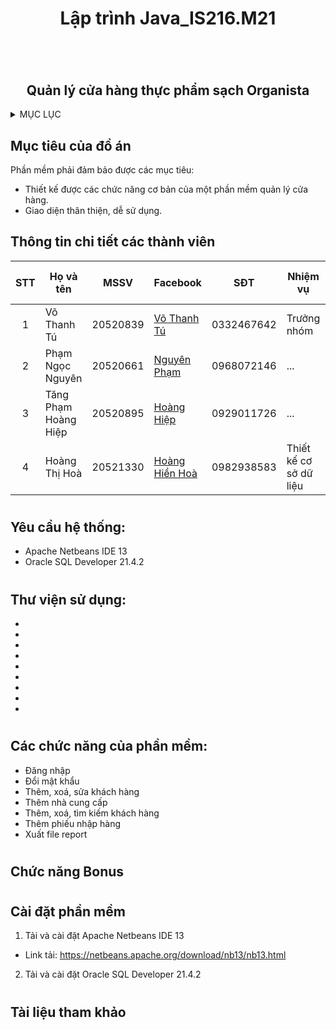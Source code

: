 # <h1 align="center">Lập trình Java_IS216.M21<h1>


<!-- PROJECT LOGO -->
<br />
<div align="center">
  <a href="">
  </a>
 
  <h2 align="center">Quản lý cửa hàng thực phẩm sạch Organista</h2>
</div>

<!-- MỤC LỤC -->
<details>
  <summary>MỤC LỤC</summary>
  <ol>
    <li>
      <a href="#muctieu">Mục tiêu đồ án</a>
    </li>
    <li>
      <a href="#thanhvien">Danh sách thành viên</a>
    </li>
    <li><a href="#yeucau">Yêu cầu hệ thống</a></li>
    <li><a href="#thuvien">Thư viện sử dụng</a></li>
    <li>
      <a href="#chucnang">Các chức năng của phần mềm</a>
    </li>
    <li><a href="#bonus">Chức năng bonus</a></li>
    <li>
      <a href="#caidat">Cài đặt phần mềm</a>
    </li>
    <li><a href="#tlthamkhao">Tài liệu tham khảo</a></li>
  </ol>
</details>


<!-- ĐỒ ÁN -->
## <h2 id="muctieu">Mục tiêu của đồ án</h2>
Phần mềm phải đảm bảo được các mục tiêu:
- Thiết kế được các chức năng cơ bản của một phần mềm quản lý cửa hàng.
- Giao diện thân thiện, dễ sử dụng.
  
## <h2 id="dsthanhvien">Thông tin chi tiết các thành viên</h2>
 
| STT| Họ và tên           | MSSV     | Facebook                                                             |   SĐT     |        Nhiệm vụ       |  Đánh giá %  |
|:--:|---------------------|----------|----------------------------------------------------------------------|-----------|-----------------------|--------------|
| 1  | Võ Thanh Tú         | 20520839 |[Võ Thanh Tú](https://www.facebook.com/vothanhtu2956)                 |0332467642 |Trưởng nhóm            |     30       |
| 2  | Phạm Ngọc Nguyên    | 20520661 |[Nguyên Phạm](https://www.facebook.com/phamnguyen5629)                |0968072146 |...                    |     30       | 
| 3  | Tăng Phạm Hoàng Hiệp| 20520895 |[Hoàng Hiệp](https://www.facebook.com/profile.php?id=100011017901120) |0929011726 |...                    |     20       |
| 4  | Hoàng Thị Hoà       | 20521330 |[Hoàng Hiền Hoà](https://www.facebook.com/hienhoa.hoang.946)          |0982938583 |Thiết kế cơ sở dữ liệu |     20       |

# <h2 id="yeucau">Yêu cầu hệ thống:
- Apache Netbeans IDE 13
- Oracle SQL Developer 21.4.2
# <h2 id="thuvien">Thư viện sử dụng:
-
-
-
-
-
-
-
-
-

# <h2 id="chucnang">Các chức năng của phần mềm:</h2>
- Đăng nhập
- Đổi mật khẩu
- Thêm, xoá, sửa khách hàng
- Thêm nhà cung cấp
- Thêm, xoá, tìm kiếm khách hàng
- Thêm phiếu nhập hàng
- Xuất file report
# <h2 id="bonus">Chức năng Bonus</h2>
   
# <h2 id="caidat">Cài đặt phần mềm</h2>
1. Tải và cài đặt Apache Netbeans IDE 13
  - Link tải: https://netbeans.apache.org/download/nb13/nb13.html
2. Tải và cài đặt Oracle SQL Developer 21.4.2
  
# <h2 id="tlthamkhao">Tài liệu tham khảo</h2> 
